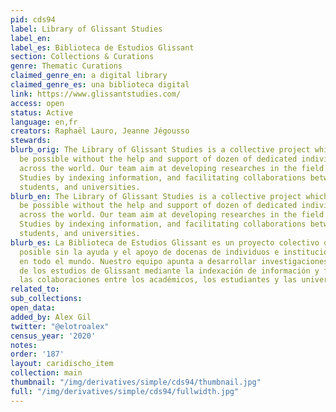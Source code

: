 ```yaml
---
pid: cds94
label: Library of Glissant Studies
label_en:
label_es: Biblioteca de Estudios Glissant
section: Collections & Curations
genre: Thematic Curations
claimed_genre_en: a digital library
claimed_genre_es: una biblioteca digital
link: https://www.glissantstudies.com/
access: open
status: Active
language: en,fr
creators: Raphaël Lauro, Jeanne Jégousso
stewards:
blurb_orig: The Library of Glissant Studies is a collective project which would not
  be possible without the help and support of dozen of dedicated individuals and institutions
  across the world. Our team aim at developing researches in the field of Glissant
  Studies by indexing information, and facilitating collaborations between scholars,
  students, and universities.
blurb_en: The Library of Glissant Studies is a collective project which would not
  be possible without the help and support of dozen of dedicated individuals and institutions
  across the world. Our team aim at developing researches in the field of Glissant
  Studies by indexing information, and facilitating collaborations between scholars,
  students, and universities.
blurb_es: La Biblioteca de Estudios Glissant es un proyecto colectivo que no sería
  posible sin la ayuda y el apoyo de docenas de individuos e instituciones dedicadas
  en todo el mundo. Nuestro equipo apunta a desarrollar investigaciones en el campo
  de los estudios de Glissant mediante la indexación de información y facilitando
  las colaboraciones entre los académicos, los estudiantes y las universidades.
related_to:
sub_collections:
open_data:
added_by: Alex Gil
twitter: "@elotroalex"
census_year: '2020'
notes:
order: '187'
layout: caridischo_item
collection: main
thumbnail: "/img/derivatives/simple/cds94/thumbnail.jpg"
full: "/img/derivatives/simple/cds94/fullwidth.jpg"
---
```

